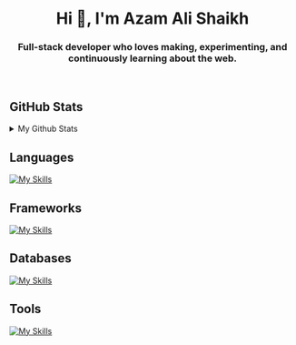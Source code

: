 <h1 align="center">Hi 👋, I'm Azam Ali Shaikh</h1>
<h3 align="center">Full-stack developer who loves making, experimenting, and continuously learning about the web.</h3>

<br>
<h2>GitHub Stats</h2>
<details>
<summary> 
My Github Stats
</summary>

![Azam's Github Stats](https://github-readme-stats.vercel.app/api?username=azamshaikh1103&show_icons=true&locale=en&theme=dark)


</details>



<h2>Languages</h2>

[![My Skills](https://skillicons.dev/icons?i=js,ts,python,cpp)](https://skillicons.dev)

<h2>Frameworks</h2>
  
[![My Skills](https://skillicons.dev/icons?i=nextjs,express,fastapi,react,tailwindcss)](https://skillicons.dev)

<h2>Databases</h2>
  
[![My Skills](https://skillicons.dev/icons?i=postgres,mongo)](https://skillicons.dev)

<h2>Tools</h2>
 
[![My Skills](https://skillicons.dev/icons?i=neovim,git,docker,ubuntu)](https://skillicons.dev)
